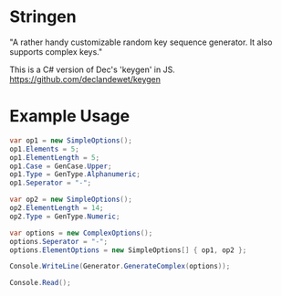 Stringen
========

"A rather handy customizable random key sequence generator. It also supports complex keys."

This is a C# version of Dec's 'keygen' in JS. https://github.com/declandewet/keygen

Example Usage
=============
```cs
var op1 = new SimpleOptions();
op1.Elements = 5;
op1.ElementLength = 5;
op1.Case = GenCase.Upper;
op1.Type = GenType.Alphanumeric;
op1.Seperator = "-";

var op2 = new SimpleOptions();
op2.ElementLength = 14;
op2.Type = GenType.Numeric;

var options = new ComplexOptions();
options.Seperator = "-";
options.ElementOptions = new SimpleOptions[] { op1, op2 };

Console.WriteLine(Generator.GenerateComplex(options));

Console.Read();
```